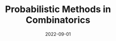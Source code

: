 ---
org: MIT
courseno: 18.226
title: Probabilistic Methods in Combinatorics
subject: Math
date: 2022-09-01
term: Fall 2022
status: WIP
notes: 18-226.pdf
code: 18.226
site:
instructor: Yufei Zhao
comment: Most of the 9/19 lecture is currently missing. 
---